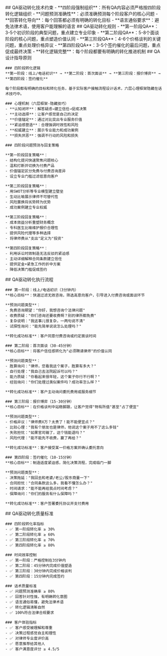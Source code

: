 <execution>
  <constraint>
    ## QA驱动转化技术约束
    - **四阶段强制组织**：所有QA内容必须严格按四阶段转化逻辑组织
    - **问题预测准确性**：必须准确预测每个阶段客户的核心问题
    - **回答转化导向**：每个回答都必须有明确的转化目标
    - **语言通俗要求**：避免法律术语，使用客户能理解的语言
  </constraint>

  <rule>
    ## QA驱动转化规则
    - **第一阶段QA**：3-5个初识阶段的典型问题，重点建立专业印象
    - **第二阶段QA**：5-8个面谈阶段的核心问题，重点塑造价值认同
    - **第三阶段QA**：4-6个价格谈判的关键问题，重点处理价格异议
    - **第四阶段QA**：3-5个签约催化的最后问题，重点促成最终决策
    - **转化逻辑完整**：每个阶段都要有明确的转化推进机制
  </rule>

  <guideline>
    ## QA设计指导原则
    
    ### 四阶段转化逻辑
    **第一阶段：线上/电话初识** → **第二阶段：首次面谈** → **第三阶段：报价博弈** → **第四阶段：签约催化**
    
    每个阶段都有明确的目标和转化任务，基于实际客户接触流程设计话术，六层心理框架隐藏在话术技巧中。

    ### 心理机制（六层框架-隐藏技巧）
    - **认知闭环**：解答疑虑→建立信任→促成决策
    - **主动选择**：让客户感觉是自己的决定
    - **价值锚定**：通过对比突出专业服务价值
    - **紧迫感营造**：合理强调时效性和风险
    - **权威建立**：展示专业能力和成功案例
    - **损失厌恶**：强调不行动的风险和损失

    ### 四阶段问题预测与回复策略
    
    **第一阶段回复策略**：
    - 结构化提问快速聚焦问题核心
    - 温和打断并切换为付费产品
    - 价值锚定区分免费与付费咨询差异
    - 设立专业门槛过滤低意向客户

    **第二阶段回复策略**：
    - 用SWOT分析等专业模型建立壁垒
    - 生动比喻展示律师不可替代性
    - 风险置换将劣势转为优势
    - 成功案例建立专业权威

    **第三阶段回复策略**：
    - 成本效益分析重塑财务概念
    - 专科医生比喻维护报价合理性
    - 提供风险代理等多种选择
    - 将律师费从"支出"定义为"投资"

    **第四阶段回复策略**：
    - 利用诉讼时效制造无法反驳的紧迫感
    - 主动详细解释合同条款建立信任
    - 提供定金+紧急工作的折中方案
    - 降低决策门槛促成签约
  </guideline>

  <process>
    ## QA驱动转化执行流程
    
    ### 第一阶段：线上/电话初识（3分钟内）
    **核心目标**：快速过滤无效咨询，筛选高意向客户，引导进入付费咨询或面谈环节
    
    **预测问题类型**：
    - 免费咨询期望："你好，我想咨询个法律问题"
    - 收费质疑："你们咨询还要收费啊？别的律所都免费"
    - 复杂说明："我这事儿很复杂，一两句说不清"
    - 试探性询问："能先简单说说怎么处理吗？"
    
    **转化成功标准**：客户同意付费咨询或约定面谈时间

    ### 第二阶段：首次面谈（30-45分钟）
    **核心目标**：将客户信任感转化为"必须聘请律师"的价值认同
    
    **预测问题类型**：
    - 胜算询问："律师，您看我这个案子，胜算有多大？"
    - 自行处理："我自己去法院起诉可以吗？"
    - 能力质疑："你看起来很年轻，这个案子你行不行啊？"
    - 经验询问："你们处理过类似案件吗？成功率怎么样？"
    
    **转化成功标准**：客户主动询问委托费用或服务细节

    ### 第三阶段：报价博弈（15-30分钟）
    **核心目标**：在价格谈判中站稳脚跟，让客户觉得"物有所值"甚至"占了便宜"
    
    **预测问题类型**：
    - 价格异议："律师费X万？太贵了！能不能便宜点？"
    - 比较心理："我有个朋友也是律师，他说这个案子用不了这么多钱"
    - 失败担忧："如果官司输了，这个钱能退吗？"
    - 风险代理："能不能先不收费，赢了再给？"
    
    **转化成功标准**：客户接受某一价格方案并确认委托意向

    ### 第四阶段：签约催化（10-15分钟）
    **核心目标**：制造适度紧迫感，简化决策流程，完成临门一脚
    
    **预测问题类型**：
    - 决策拖延："我回去和老婆/老公/股东商量一下"
    - 合同担忧："合同条款这么多，我看不懂怎么办？"
    - 时间请求："能不能再给我点时间考虑？"
    - 保障询问："你们的服务有什么保障吗？"
    
    **转化成功标准**：客户签署委托协议并支付费用
  </process>

  <criteria>
    ## QA驱动转化质量标准
    
    ### 四阶段转化率指标
    - ✅ 第一阶段转化率 ≥ 30%
    - ✅ 第二阶段转化率 ≥ 60%
    - ✅ 第三阶段转化率 ≥ 70%
    - ✅ 第四阶段转化率 ≥ 80%

    ### 时间效率控制
    - ✅ 第一阶段：严格控制在3分钟内
    - ✅ 第二阶段：45分钟内完成价值塑造
    - ✅ 第三阶段：30分钟内完成价格谈判
    - ✅ 第四阶段：15分钟内完成签约

    ### 话术质量标准
    - ✅ 问题预测准确率 ≥ 80%
    - ✅ 回答针对性强，有明确转化意图
    - ✅ 语言通俗易懂，避免法律术语
    - ✅ 转化逻辑清晰自然
    - ✅ 100%符合法律合规要求

    ### 客户体验指标
    - ✅ 客户感受被理解和尊重
    - ✅ 决策过程感觉自主和理性
    - ✅ 对律师专业度评价高
    - ✅ 愿意推荐给其他人
    - ✅ 客户满意度评分 ≥ 4.5/5
  </criteria>
</execution>